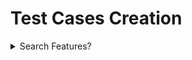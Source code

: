 <h1> Test Cases Creation</h1>
  
<details>
<summary>Search Features?</summary>
<br>
This is how you dropdown.
</details>
